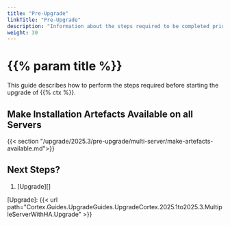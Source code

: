 ```yaml
---
title: "Pre-Upgrade"
linkTitle: "Pre-Upgrade"
description: "Information about the steps required to be completed prior to starting the upgrade."
weight: 30
---
```


# {{% param title %}}

This guide describes how to perform the steps required before starting the upgrade of {{% ctx %}}.

## Make Installation Artefacts Available on all Servers

{{< section "/upgrade/2025.3/pre-upgrade/multi-server/make-artefacts-available.md">}}

## Next Steps?

1. [Upgrade][]

[Upgrade]: {{< url path="Cortex.Guides.UpgradeGuides.UpgradeCortex.2025.1to2025.3.MultipleServerWithHA.Upgrade" >}}

